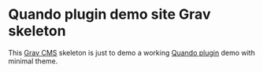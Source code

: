 # Quando plugin demo site Grav skeleton

This [Grav CMS](https://getgrav.org) skeleton is just to demo a working [Quando plugin](https://github.com/hughbris/grav-plugin-quando) demo with minimal theme.

